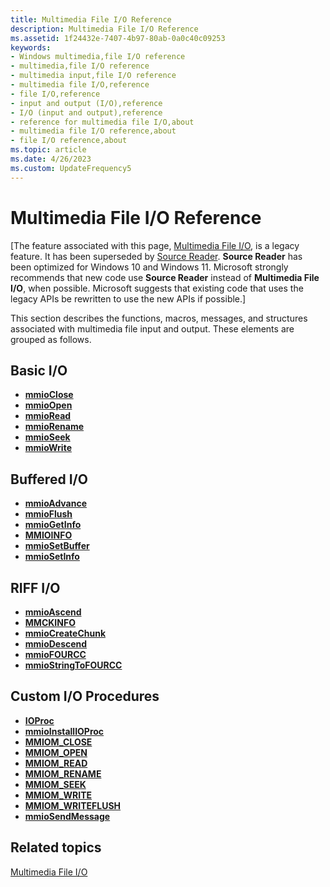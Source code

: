 ```yaml
---
title: Multimedia File I/O Reference
description: Multimedia File I/O Reference
ms.assetid: 1f24432e-7407-4b97-80ab-0a0c40c09253
keywords:
- Windows multimedia,file I/O reference
- multimedia,file I/O reference
- multimedia input,file I/O reference
- multimedia file I/O,reference
- file I/O,reference
- input and output (I/O),reference
- I/O (input and output),reference
- reference for multimedia file I/O,about
- multimedia file I/O reference,about
- file I/O reference,about
ms.topic: article
ms.date: 4/26/2023
ms.custom: UpdateFrequency5
---
```


# Multimedia File I/O Reference

\[The feature associated with this page, [Multimedia File I/O](/windows/win32/multimedia/multimedia-file-i-o), is a legacy feature. It has been superseded by [Source Reader](/windows/win32/medfound/source-reader). **Source Reader** has been optimized for Windows 10 and Windows 11. Microsoft strongly recommends that new code use **Source Reader** instead of **Multimedia File I/O**, when possible. Microsoft suggests that existing code that uses the legacy APIs be rewritten to use the new APIs if possible.\]

This section describes the functions, macros, messages, and structures associated with multimedia file input and output. These elements are grouped as follows.

## Basic I/O

-   [**mmioClose**](/windows/win32/api/mmiscapi/nf-mmiscapi-mmioclose)
-   [**mmioOpen**](/windows/win32/api/mmiscapi/nf-mmiscapi-mmioopen)
-   [**mmioRead**](/windows/win32/api/mmiscapi/nf-mmiscapi-mmioread)
-   [**mmioRename**](/windows/win32/api/mmiscapi/nf-mmiscapi-mmiorename)
-   [**mmioSeek**](/windows/win32/api/mmiscapi/nf-mmiscapi-mmioseek)
-   [**mmioWrite**](/windows/win32/api/mmiscapi/nf-mmiscapi-mmiowrite)

## Buffered I/O

-   [**mmioAdvance**](/windows/win32/api/mmiscapi/nf-mmiscapi-mmioadvance)
-   [**mmioFlush**](/windows/win32/api/mmiscapi/nf-mmiscapi-mmioflush)
-   [**mmioGetInfo**](/windows/win32/api/mmiscapi/nf-mmiscapi-mmiogetinfo)
-   [**MMIOINFO**](/previous-versions//dd757322(v=vs.85))
-   [**mmioSetBuffer**](/windows/win32/api/mmiscapi/nf-mmiscapi-mmiosetbuffer)
-   [**mmioSetInfo**](/windows/win32/api/mmiscapi/nf-mmiscapi-mmiosetinfo)

## RIFF I/O

-   [**mmioAscend**](/windows/win32/api/mmiscapi/nf-mmiscapi-mmioascend)
-   [**MMCKINFO**](/windows/win32/api/mmiscapi/ns-mmiscapi-mmckinfo)
-   [**mmioCreateChunk**](/windows/win32/api/mmiscapi/nf-mmiscapi-mmiocreatechunk)
-   [**mmioDescend**](/windows/win32/api/mmiscapi/nf-mmiscapi-mmiodescend)
-   [**mmioFOURCC**](/windows/win32/api/vfw/nf-vfw-mmiofourcc)
-   [**mmioStringToFOURCC**](/windows/win32/api/mmiscapi/nf-mmiscapi-mmiostringtofourcc)

## Custom I/O Procedures

-   [**IOProc**](/previous-versions//dd757098(v=vs.85))
-   [**mmioInstallIOProc**](/windows/win32/api/mmiscapi/nf-mmiscapi-mmioinstallioproc)
-   [**MMIOM\_CLOSE**](mmiom-close.md)
-   [**MMIOM\_OPEN**](mmiom-open.md)
-   [**MMIOM\_READ**](mmiom-read.md)
-   [**MMIOM\_RENAME**](mmiom-rename.md)
-   [**MMIOM\_SEEK**](mmiom-seek.md)
-   [**MMIOM\_WRITE**](mmiom-write.md)
-   [**MMIOM\_WRITEFLUSH**](mmiom-writeflush.md)
-   [**mmioSendMessage**](/windows/win32/api/mmiscapi/nf-mmiscapi-mmiosendmessage)

## Related topics

<dl> <dt>

[Multimedia File I/O](multimedia-file-i-o.md)
</dt> </dl>

 

 